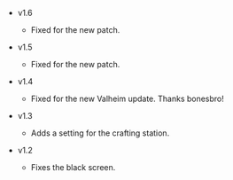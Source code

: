 - v1.6
  - Fixed for the new patch.

- v1.5
  - Fixed for the new patch.

- v1.4
  - Fixed for the new Valheim update. Thanks bonesbro!

- v1.3
  - Adds a setting for the crafting station.

- v1.2
  - Fixes the black screen.
